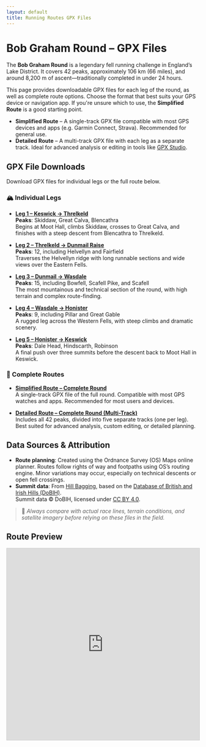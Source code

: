 ```yaml
---
layout: default
title: Running Routes GPX Files
---
```


# Bob Graham Round – GPX Files

The **Bob Graham Round** is a legendary fell running challenge in England’s Lake District. It covers 42 peaks, approximately 106 km (66 miles), and around 8,200 m of ascent—traditionally completed in under 24 hours.

This page provides downloadable GPX files for each leg of the round, as well as complete route options. Choose the format that best suits your GPS device or navigation app. If you're unsure which to use, the **Simplified Route** is a good starting point.

- **Simplified Route** – A single-track GPX file compatible with most GPS devices and apps (e.g. Garmin Connect, Strava). Recommended for general use.
- **Detailed Route** – A multi-track GPX file with each leg as a separate track. Ideal for advanced analysis or editing in tools like [GPX Studio](https://gpx.studio).

## GPX File Downloads

Download GPX files for individual legs or the full route below.

### 🏔 Individual Legs

- [**Leg 1 – Keswick → Threlkeld**](bob-graham-round/generated/bob-graham-round-leg-1.gpx)  
  **Peaks**: Skiddaw, Great Calva, Blencathra  
  Begins at Moot Hall, climbs Skiddaw, crosses to Great Calva, and finishes with a steep descent from Blencathra to Threlkeld.

- [**Leg 2 – Threlkeld → Dunmail Raise**](bob-graham-round/generated/bob-graham-round-leg-2.gpx)  
  **Peaks**: 12, including Helvellyn and Fairfield  
  Traverses the Helvellyn ridge with long runnable sections and wide views over the Eastern Fells.

- [**Leg 3 – Dunmail → Wasdale**](bob-graham-round/generated/bob-graham-round-leg-3.gpx)  
  **Peaks**: 15, including Bowfell, Scafell Pike, and Scafell  
  The most mountainous and technical section of the round, with high terrain and complex route-finding.

- [**Leg 4 – Wasdale → Honister**](bob-graham-round/generated/bob-graham-round-leg-4.gpx)  
  **Peaks**: 9, including Pillar and Great Gable  
  A rugged leg across the Western Fells, with steep climbs and dramatic scenery.

- [**Leg 5 – Honister → Keswick**](bob-graham-round/generated/bob-graham-round-leg-5.gpx)  
  **Peaks**: Dale Head, Hindscarth, Robinson  
  A final push over three summits before the descent back to Moot Hall in Keswick.

### 🔁 Complete Routes

- [**Simplified Route – Complete Round**](bob-graham-round/generated/bob-graham-round-simplified.gpx)  
  A single-track GPX file of the full round. Compatible with most GPS watches and apps. Recommended for most users and devices.

- [**Detailed Route – Complete Round (Multi-Track)**](bob-graham-round/generated/bob-graham-round.gpx)  
  Includes all 42 peaks, divided into five separate tracks (one per leg). Best suited for advanced analysis, custom editing, or detailed planning.

## Data Sources & Attribution

- **Route planning**: Created using the Ordnance Survey (OS) Maps online planner. Routes follow rights of way and footpaths using OS’s routing engine. Minor variations may occur, especially on technical descents or open fell crossings.
- **Summit data**: From [Hill Bagging](https://www.hill-bagging.co.uk), based on the [Database of British and Irish Hills (DoBIH)](https://www.hills-database.co.uk/).  
  Summit data © DoBIH, licensed under [CC BY 4.0](https://creativecommons.org/licenses/by/4.0/).

> 🧭 *Always compare with actual race lines, terrain conditions, and satellite imagery before relying on these files in the field.*

## Route Preview

<iframe 
  src="https://gpx.studio/embed.html?data=https://thomasturrell.github.io/running-routes/bob-graham-round/generated/bob-graham-round.gpx" 
  width="100%" 
  height="500" 
  style="border: 1px solid #ccc;" 
  title="Bob Graham Round GPX Preview">
</iframe>
